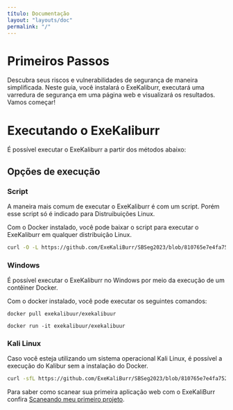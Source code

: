 ```yaml
---
título: Documentação
layout: "layouts/doc"
permalink: "/"
---
```


# Primeiros Passos
Descubra seus riscos e vulnerabilidades de segurança de maneira simplificada. Neste guia, você instalará o ExeKaliburr, executará uma varredura de segurança em uma página web e visualizará os resultados. Vamos começar!

# Executando o ExeKaliburr

É possível executar o ExeKaliburr a partir dos métodos abaixo:

## Opções de execução

### Script

A maneira mais comum de executar o ExeKaliburr é com um script. Porém esse script só é indicado para Distruibuições Linux.

Com o Docker instalado, você pode baixar o script para executar o ExeKaliburr em qualquer distribuição Linux.

```bash
curl -O -L https://github.com/ExeKaliBurr/SBSeg2023/blob/810765e7e4fa752dcbfc3b943ff49d3e56f2f906/Source/Setup/setupExekaliburr.sh
```
### Windows
É possível executar o ExeKaliburr no Windows por meio da execução de um contêiner Docker.

Com o docker instalado, você pode executar os seguintes comandos:

```text
docker pull exekalibuur/exekalibuur
```
```text
docker run -it exekalibuur/exekalibuur 
```
### Kali Linux
Caso você esteja utilizando um sistema operacional Kali Linux, é possível a execução do Kalibur sem a instalação do Docker.
```bash
curl -sfL https://github.com/ExeKaliBurr/SBSeg2023/blob/810765e7e4fa752dcbfc3b943ff49d3e56f2f906/Source/kalibur | sh -s -- -b /usr/local/bin
```

Para saber como scanear sua primeira aplicação web com o ExeKaliBurr confira [Scaneando meu primeiro projeto](/Manual/FirstScan.md).

